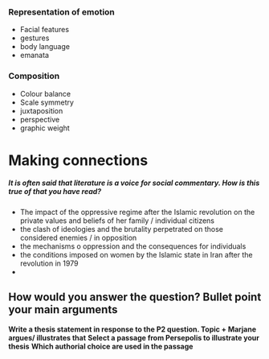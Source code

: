 ### Representation of emotion
- Facial features
- gestures
- body language
- emanata
### Composition
- Colour balance
- Scale symmetry
- juxtaposition
- perspective
- graphic weight
# Making connections

##### It is often said that literature is a voice for social commentary. How is this true of that you have read?
- The impact of the oppressive regime after the Islamic revolution on the private values and beliefs of her family / individual citizens
- the clash of ideologies and the brutality perpetrated on those considered enemies / in opposition
- the mechanisms o oppression and the consequences for individuals
- the conditions imposed on women by the Islamic state in Iran after the revolution in 1979
- 
**How would you answer the question? Bullet point your main arguments** 
- 
**Write a thesis statement in response to the P2 question. Topic + Marjane argues/ illustrates that**
**Select a passage from Persepolis to illustrate your thesis**
**Which authorial choice are used in the passage**
